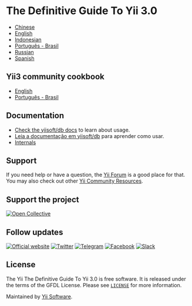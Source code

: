 # The Definitive Guide To Yii 3.0

- [Chinese](docs/guide/zh-CN/README.md)
- [English](docs/guide/en/README.md)
- [Indonesian](docs/guide/id/README.md)
- [Português - Brasil](docs/guide/pt-BR/README.md)
- [Russian](docs/guide/ru/README.md)
- [Spanish](docs/guide/es/README.md)

## Yii3 community cookbook

- [English](docs/cookbook/en/README.md)
- [Português - Brasil](docs/cookbook/pt-BR/README.md)

## Documentation

- [Check the yiisoft/db docs](docs/README.md#english) to learn about usage.
- [Leia a documentação em yiisoft/db](docs/README.md#português---brasil) para aprender como usar.
- [Internals](docs/internals.md)

## Support

If you need help or have a question, the [Yii Forum](https://forum.yiiframework.com/c/yii-3-0/63) is a good place for that.
You may also check out other [Yii Community Resources](https://www.yiiframework.com/community).

## Support the project

[![Open Collective](https://img.shields.io/badge/Open%20Collective-sponsor-7eadf1?logo=open%20collective&logoColor=7eadf1&labelColor=555555)](https://opencollective.com/yiisoft)

## Follow updates

[![Official website](https://img.shields.io/badge/Powered_by-Yii_Framework-green.svg?style=flat)](https://www.yiiframework.com/)
[![Twitter](https://img.shields.io/badge/twitter-follow-1DA1F2?logo=twitter&logoColor=1DA1F2&labelColor=555555?style=flat)](https://twitter.com/yiiframework)
[![Telegram](https://img.shields.io/badge/telegram-join-1DA1F2?style=flat&logo=telegram)](https://t.me/yii3en)
[![Facebook](https://img.shields.io/badge/facebook-join-1DA1F2?style=flat&logo=facebook&logoColor=ffffff)](https://www.facebook.com/groups/yiitalk)
[![Slack](https://img.shields.io/badge/slack-join-1DA1F2?style=flat&logo=slack)](https://yiiframework.com/go/slack)

## License

The Yii The Definitive Guide To Yii 3.0 is free software. It is released under the terms of the GFDL License.
Please see [`LICENSE`](./LICENSE.md) for more information.

Maintained by [Yii Software](https://www.yiiframework.com/).
